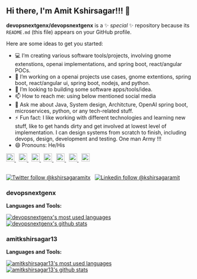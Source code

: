 ## Hi there, I'm Amit Kshirsagar!!!  👋

**devopsnextgenx/devopsnextgenx** is a ✨ _special_ ✨ repository because its `README.md` (this file) appears on your GitHub profile.

Here are some ideas to get you started:

- 💻 I’m creating various software tools/projects, involving gnome extenstions, openai implementations, and spring boot, react/angular POCs.
- 🌱 I’m working on a openai projects use cases, gnome extentions, spring boot, react/angular ui, spring boot, nodejs, and python.
- 👯 I’m looking to building some software apps/tools/idea.
- 📫 How to reach me: using below mentioned social media
- 💬 Ask me about Java, System design, Architcture, OpenAI spring boot, microservices, python, or any tech-related stuff.
- ⚡ Fun fact: I like working with different technologies and learning new stuff, like to get hands dirty and get involved at lowest level of implementation. I can design systems from scratch to finish, including devops, design, development and testing. One man Army !!!
- 😄 Pronouns: He/His


<a href="https://github.com/devopsnextgenx">
  <img alt="Amit's Twitter" width="22px" src="https://cdn.jsdelivr.net/npm/simple-icons@v3/icons/github.svg" />
</a> &nbsp;
<a href="https://github.com/amitkshirsagar13">
  <img alt="Amit's Twitter" width="22px" src="https://cdn.jsdelivr.net/npm/simple-icons@v3/icons/github.svg" />
</a> &nbsp;
<a href="https://twitter.com/kshirsagaramitx">
  <img alt="Amit's Twitter" width="22px" src="https://cdn.jsdelivr.net/npm/simple-icons@v3/icons/twitter.svg" />
</a> &nbsp;
<a href="https://linkedin.com/in/kshirsagar-amit">
  <img alt="Amit's Linkdein" width="22px" src="https://cdn.jsdelivr.net/npm/simple-icons@v3/icons/linkedin.svg" />
</a> &nbsp;
<a href="https://stackoverflow.com/users/2163910/amit-kshirsagar">
  <img alt="Amit's StackOverflow" width="22px" src="https://cdn.jsdelivr.net/npm/simple-icons@v3/icons/stackoverflow.svg" />
</a> &nbsp;
<a href="https://www.facebook.com/amit.kshirsagar.13">
  <img alt="Amit's Facebook" width="22px" src="https://cdn.jsdelivr.net/npm/simple-icons@v3/icons/facebook.svg" />
</a>  &nbsp;
<a href="https://instagram.com/amit.kshirsagar.13">
  <img alt="Amit's Instagram" width="22px" src="https://cdn.jsdelivr.net/npm/simple-icons@v3/icons/instagram.svg" />
</a>
<br/>
<br/>

[![Twitter follow @kshirsagaramitx](https://img.shields.io/twitter/follow/kshirsagaramitx?style=social)](https://twitter.com/kshirsagaramitx) &nbsp;
[![Linkedin follow @kshirsagaramit](https://img.shields.io/badge/-kshirsagar--amit-blue?style=flat-square&logo=Linkedin&logoColor=white&link=https://www.linkedin.com/in/kshirsagar-amit/)](https://www.linkedin.com/in/kshirsagar-amit/) &nbsp;

### devopsnextgenx

**Languages and Tools:**  

<a href="https://github.com/devopsnextgenx">
  <img align="center" src="https://github-readme-stats.vercel.app/api/top-langs/?username=devopsnextgenx&theme=dark&count_private=true&layout=compact" alt="devopsnextgenx's most used languages" />
</a>
<a href="https://github.com/devopsnextgenx">
 <img align="center" src="https://github-readme-stats.vercel.app/api?username=devopsnextgenx&show_icons=true&theme=dark&line_height=27&include_all_commits=true&count_private=true&hide=issues,prs,contribs" alt="devopsnextgenx's github stats"/>
</a>

### amitkshirsagar13

**Languages and Tools:**  

<a href="https://github.com/amitkshirsagar13">
  <img align="center" src="https://github-readme-stats.vercel.app/api/top-langs/?username=amitkshirsagar13&theme=dark&count_private=true&layout=compact" alt="amitkshirsagar13's most used languages" />
</a>
<a href="https://github.com/amitkshirsagar13">
 <img align="center" src="https://github-readme-stats.vercel.app/api?username=amitkshirsagar13&show_icons=true&theme=dark&line_height=27&include_all_commits=true&count_private=true&hide=issues,prs,contribs" alt="amitkshirsagar13's github stats"/>
</a>
